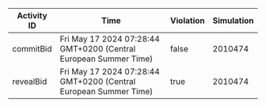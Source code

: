 | Activity ID | Time | Violation | Simulation |
| --- | --- | --- | --- |
| commitBid | Fri May 17 2024 07:28:44 GMT+0200 (Central European Summer Time) | false | 2010474 |
| revealBid | Fri May 17 2024 07:28:44 GMT+0200 (Central European Summer Time) | true | 2010474 |